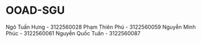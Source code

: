# OOAD-SGU
Ngô Tuấn Hưng       - 3122560028
Phạm Thiên Phú      - 3122560059
Nguyễn Minh Phúc    - 3122560061
Nguyễn Quốc Tuấn    - 3122560087